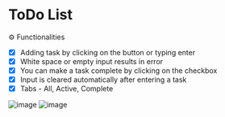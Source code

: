 # ToDo List

⚙️ Functionalities
- [x] Adding task by clicking on the button or typing enter
- [x] White space or empty input results in error
- [x] You can make a task complete by clicking on the checkbox
- [x] Input is cleared automatically after entering a task
- [x] Tabs - All, Active, Complete 

![image](https://github.com/rafaelabou1999/toDo-Js/assets/120579642/32feeac9-bc7f-4b0d-8831-2c4ea8edac87)
![image](https://github.com/rafaelabou1999/toDo-Js/assets/120579642/7796d1c8-7a9a-4507-b1f7-331ef1fd00ae)
